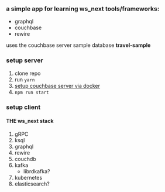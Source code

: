 ### a simple app for learning ws_next tools/frameworks:
* graphql
* couchbase
* rewire

uses the couchbase server sample database __travel-sample__

### setup server
1. clone repo
1. run `yarn`
1. [setup couchbase server via docker](https://hub.docker.com/r/couchbase/server/)
1. `npm run start`

### setup client

#### THE ws_next stack
1. gRPC
1. ksql
1. graphql
1. rewire
1. couchdb
1. kafka
   * librdkafka?
1. kubernetes
1. elasticsearch?